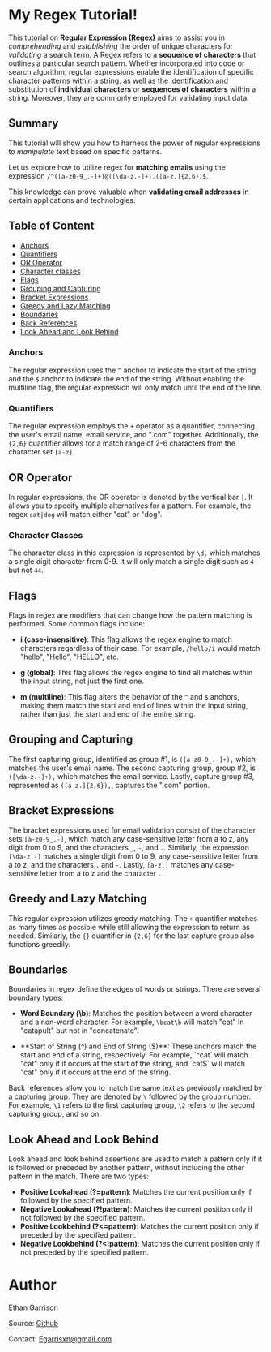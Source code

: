 # My Regex Tutorial!

This tutorial on **Regular Expression (Regex)** aims to assist you in _comprehending_ and _establishing_ the order of unique characters for _validating_ a search term. A Regex refers to a **sequence of characters** that outlines a particular search pattern. Whether incorporated into code or search algorithm, regular expressions enable the identification of specific character patterns within a string, as well as the identification and substitution of **individual characters** or **sequences of characters** within a string. Moreover, they are commonly employed for validating input data.

## Summary

This tutorial will show you how to harness the power of regular expressions to _manipulate_ text based on specific patterns.

Let us explore how to utilize regex for **matching emails** using the expression `/^([a-z0-9_.-]+)@([\da-z.-]+).([a-z.]{2,6})$`.

This knowledge can prove valuable when **validating email addresses** in certain applications and technologies.

## Table of Content

- [Anchors](#anchors)
- [Quantifiers](#quantifiers)
- [OR Operator](#or-operator)
- [Character classes](#character-classes)
- [Flags](#flags)
- [Grouping and Capturing](#grouping-and-capturing)
- [Bracket Expressions](#bracket-expressions)
- [Greedy and Lazy Matching](#greedy-and-lazy-matching)
- [Boundaries](#boundaries)
- [Back References](#back-references)
- [Look Ahead and Look Behind](#look-ahead-and-look-behind)

### Anchors

The regular expression uses the `^` anchor to indicate the start of the string and the `$` anchor to indicate the end of the string. Without enabling the multiline flag, the regular expression will only match until the end of the line.

### Quantifiers

The regular expression employs the `+` operator as a quantifier, connecting the user's email name, email service, and ".com" together. Additionally, the `{2,6}` quantifier allows for a match range of 2-6 characters from the character set `[a-z]`.

## OR Operator

In regular expressions, the OR operator is denoted by the vertical bar `|`. It allows you to specify multiple alternatives for a pattern. For example, the regex `cat|dog` will match either "cat" or "dog".

### Character Classes

The character class in this expression is represented by `\d,` which matches a single digit character from 0-9. It will only match a single digit such as `4` but not `44`.

## Flags

Flags in regex are modifiers that can change how the pattern matching is performed. Some common flags include:

- **i (case-insensitive)**: This flag allows the regex engine to match characters regardless of their case. For example, `/hello/i` would match "hello", "Hello", "HELLO", etc.

- **g (global)**: This flag allows the regex engine to find all matches within the input string, not just the first one.

- **m (multiline)**: This flag alters the behavior of the `^` and `$` anchors, making them match the start and end of lines within the input string, rather than just the start and end of the entire string.

## Grouping and Capturing

The first capturing group, identified as group #1, is `([a-z0-9_.-]+),` which matches the user's email name. The second capturing group, group #2, is `([\da-z.-]+),` which matches the email service. Lastly, capture group #3, represented as `([a-z.]{2,6}),`, captures the ".com" portion.

## Bracket Expressions

The bracket expressions used for email validation consist of the character sets `[a-z0-9_.-]`, which match any case-sensitive letter from a to z, any digit from 0 to 9, and the characters `_`, `-`, and `.`. Similarly, the expression `[\da-z.-]` matches a single digit from 0 to 9, any case-sensitive letter from a to z, and the characters `.` and `-`. Lastly, `[a-z.]` matches any case-sensitive letter from a to z and the character `.`.

## Greedy and Lazy Matching

This regular expression utilizes greedy matching. The `+` quantifier matches as many times as possible while still allowing the expression to return as needed. Similarly, the `{}` quantifier in `{2,6}` for the last capture group also functions greedily.

## Boundaries

Boundaries in regex define the edges of words or strings. There are several boundary types:

- **Word Boundary (\b)**: Matches the position between a word character and a non-word character. For example, `\bcat\b` will match "cat" in "catapult" but not in "concatenate".

- **Start of String (^) and End of String ($)**: These anchors match the start and end of a string, respectively. For example, `^cat` will match "cat" only if it occurs at the start of the string, and `cat$` will match "cat" only if it occurs at the end of the string.

Back references allow you to match the same text as previously matched by a capturing group. They are denoted by `\` followed by the group number. For example, `\1` refers to the first capturing group, `\2` refers to the second capturing group, and so on.

## Look Ahead and Look Behind

Look ahead and look behind assertions are used to match a pattern only if it is followed or preceded by another pattern, without including the other pattern in the match. There are two types:

- **Positive Lookahead (?=pattern)**: Matches the current position only if followed by the specified pattern.
- **Negative Lookahead (?!pattern)**: Matches the current position only if not followed by the specified pattern.
- **Positive Lookbehind (?<=pattern)**: Matches the current position only if preceded by the specified pattern.
- **Negative Lookbehind (?<!pattern)**: Matches the current position only if not preceded by the specified pattern.

# Author

Ethan Garrison

Source: [Github](https://github.com/egarrisxn)

Contact: [Egarrisxn@gmail.com](mailto:egarrisxn@gmail.com)
